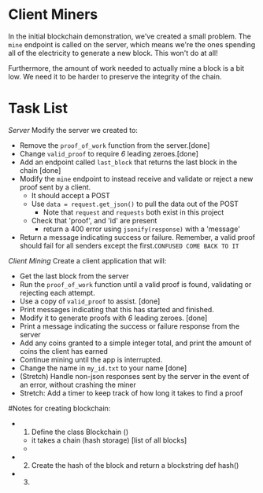 # Client Miners

In the initial blockchain demonstration, we've created a small problem. The `mine` endpoint is called on the server, which means we're the ones spending all of the electricity to generate a new block. This won't do at all!

Furthermore, the amount of work needed to actually mine a block is a bit low. We need it to be harder to preserve the integrity of the chain.

# Task List

_Server_
Modify the server we created to:

- Remove the `proof_of_work` function from the server.[done]
- Change `valid_proof` to require _6_ leading zeroes.[done]
- Add an endpoint called `last_block` that returns the last block in the chain [done]
- Modify the `mine` endpoint to instead receive and validate or reject a new proof sent by a client.
  - It should accept a POST
  - Use `data = request.get_json()` to pull the data out of the POST
    - Note that `request` and `requests` both exist in this project
  - Check that 'proof', and 'id' are present
    - return a 400 error using `jsonify(response)` with a 'message'
- Return a message indicating success or failure. Remember, a valid proof should fail for all senders except the first.`CONFUSED COME BACK TO IT`

_Client Mining_
Create a client application that will:

- Get the last block from the server
- Run the `proof_of_work` function until a valid proof is found, validating or rejecting each attempt.
- Use a copy of `valid_proof` to assist. [done]
- Print messages indicating that this has started and finished.
- Modify it to generate proofs with _6_ leading zeroes. [done]
- Print a message indicating the success or failure response from the server
- Add any coins granted to a simple integer total, and print the amount of coins the client has earned
- Continue mining until the app is interrupted.
- Change the name in `my_id.txt` to your name [done]
- (Stretch) Handle non-json responses sent by the server in the event of an error, without crashing the miner
- Stretch: Add a timer to keep track of how long it takes to find a proof

#Notes for creating blockchain:

- 1. Define the class Blockchain ()
  - it takes a chain (hash storage) [list of all blocks]
  -
- 2. Create the hash of the block and return a blockstring def hash()
- 3.

